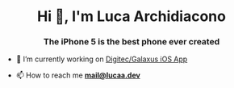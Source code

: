 <h1 align="center">Hi 👋, I'm Luca Archidiacono</h1>
<h3 align="center">The iPhone 5 is the best phone ever created</h3>

- 🔭 I’m currently working on [Digitec/Galaxus iOS App](https://www.galaxus.ch/)

- 📫 How to reach me **mail@lucaa.dev**

